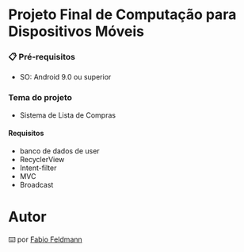 # Projeto Final de Computação para Dispositivos Móveis

### 📋 Pré-requisitos
- SO: Android 9.0 ou superior

### Tema do projeto
- Sistema de Lista de Compras

#### Requisitos
- banco de dados de user
- RecyclerView
- Intent-filter
- MVC
- Broadcast

# Autor
⌨️ por [Fabio Feldmann](https://github.com/FFeldmannR)
